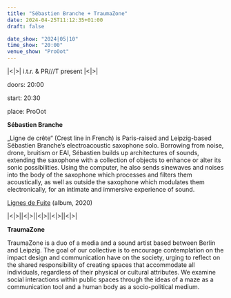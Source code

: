 ```yaml
---
title: "Sébastien Branche + TraumaZone"
date: 2024-04-25T11:12:35+01:00
draft: false

date_show: "2024|05|10"
time_show: "20:00"
venue_show: "ProOot"
---
```


|<|>| i.t.r. & PR///T present |<|>|

doors: 20:00

start: 20:30

place: ProOot

**Sébastien Branche**

„Ligne de crête“ (Crest line in French) is Paris-raised and Leipzig-based Sébastien Branche’s electroacoustic saxophone solo. Borrowing from noise, drone, bruitism or EAI, Sébastien builds up architectures of sounds, extending the saxophone with a collection of objects to enhance or alter its sonic possibilities. Using the computer, he also sends sinewaves and noises into the body of the saxophone which processes and filters them acoustically, as well as outside the saxophone which modulates them electronically, for an intimate and immersive experience of sound.

[Lignes de Fuite](https://mappa.bandcamp.com/album/lignes-de-fuite) (album, 2020)

|<|>||<|>||<|>||<|>||<|>|

**TraumaZone**

TraumaZone is a duo of a media and a sound artist based between Berlin and Leipzig. The goal of our collective is to encourage contemplation on the impact design and communication have on the society, urging to reflect on the shared responsibility of creating spaces that accommodate all individuals, regardless of their physical or cultural attributes. We examine social interactions within public spaces through the ideas of a maze as a communication tool and a human body as a socio-political medium.

<!--
![Sébastien Branche + TraumaZone](../../posters/2024-05-10.jpg)

UX/UI by [staxl](https://and-kal.github.io)
-->
